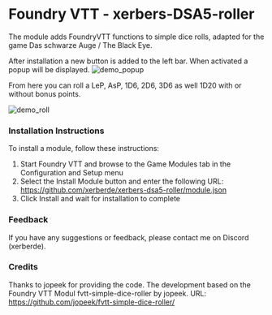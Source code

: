 # Foundry VTT - xerbers-DSA5-roller

The module adds FoundryVTT functions to simple dice rolls, adapted for the game Das schwarze Auge / The Black Eye.

After installation a new button is added to the left bar. When activated a popup will be displayed.
![demo_popup](https://github.com/xerberde/xerbers-dsa5-roller/blob/main/images/demo_popup.png)

From here you can roll a LeP, AsP, 1D6, 2D6, 3D6 as well 1D20 with or without bonus points.

![demo_roll](https://github.com/xerberde/xerbers-dsa5-roller/blob/main/images/demo_roll.png)

### Installation Instructions

To install a module, follow these instructions:

1. Start Foundry VTT and browse to the Game Modules tab in the Configuration and Setup menu
2. Select the Install Module button and enter the following URL: https://github.com/xerberde/xerbers-dsa5-roller/module.json
3. Click Install and wait for installation to complete 

### Feedback

If you have any suggestions or feedback, please contact me on Discord (xerberde).


### Credits
Thanks to jopeek for providing the code.
The development based on the Foundry VTT Modul fvtt-simple-dice-roller by jopeek. 
URL: https://github.com/jopeek/fvtt-simple-dice-roller/
